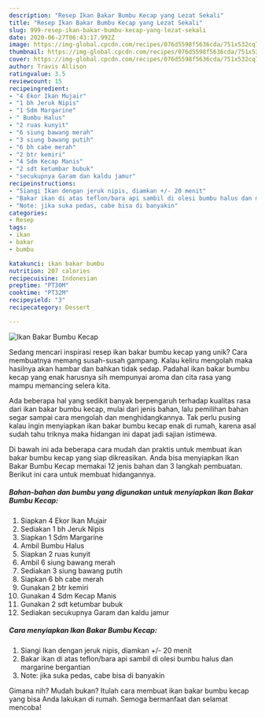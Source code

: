 ```yaml
---
description: "Resep Ikan Bakar Bumbu Kecap yang Lezat Sekali"
title: "Resep Ikan Bakar Bumbu Kecap yang Lezat Sekali"
slug: 999-resep-ikan-bakar-bumbu-kecap-yang-lezat-sekali
date: 2020-06-27T06:43:17.992Z
image: https://img-global.cpcdn.com/recipes/076d5598f5636cda/751x532cq70/ikan-bakar-bumbu-kecap-foto-resep-utama.jpg
thumbnail: https://img-global.cpcdn.com/recipes/076d5598f5636cda/751x532cq70/ikan-bakar-bumbu-kecap-foto-resep-utama.jpg
cover: https://img-global.cpcdn.com/recipes/076d5598f5636cda/751x532cq70/ikan-bakar-bumbu-kecap-foto-resep-utama.jpg
author: Travis Allison
ratingvalue: 3.5
reviewcount: 15
recipeingredient:
- "4 Ekor Ikan Mujair"
- "1 bh Jeruk Nipis"
- "1 Sdm Margarine"
- " Bumbu Halus"
- "2 ruas kunyit"
- "6 siung bawang merah"
- "3 siung bawang putih"
- "6 bh cabe merah"
- "2 btr kemiri"
- "4 Sdm Kecap Manis"
- "2 sdt ketumbar bubuk"
- "secukupnya Garam dan kaldu jamur"
recipeinstructions:
- "Siangi Ikan dengan jeruk nipis, diamkan +/- 20 menit"
- "Bakar ikan di atas teflon/bara api sambil di olesi bumbu halus dan margarine bergantian"
- "Note: jika suka pedas, cabe bisa di banyakin"
categories:
- Resep
tags:
- ikan
- bakar
- bumbu

katakunci: ikan bakar bumbu 
nutrition: 207 calories
recipecuisine: Indonesian
preptime: "PT30M"
cooktime: "PT32M"
recipeyield: "3"
recipecategory: Dessert

---
```



![Ikan Bakar Bumbu Kecap](https://img-global.cpcdn.com/recipes/076d5598f5636cda/751x532cq70/ikan-bakar-bumbu-kecap-foto-resep-utama.jpg)

Sedang mencari inspirasi resep ikan bakar bumbu kecap yang unik? Cara membuatnya memang susah-susah gampang. Kalau keliru mengolah maka hasilnya akan hambar dan bahkan tidak sedap. Padahal ikan bakar bumbu kecap yang enak harusnya sih mempunyai aroma dan cita rasa yang mampu memancing selera kita.



Ada beberapa hal yang sedikit banyak berpengaruh terhadap kualitas rasa dari ikan bakar bumbu kecap, mulai dari jenis bahan, lalu pemilihan bahan segar sampai cara mengolah dan menghidangkannya. Tak perlu pusing kalau ingin menyiapkan ikan bakar bumbu kecap enak di rumah, karena asal sudah tahu triknya maka hidangan ini dapat jadi sajian istimewa.


Di bawah ini ada beberapa cara mudah dan praktis untuk membuat ikan bakar bumbu kecap yang siap dikreasikan. Anda bisa menyiapkan Ikan Bakar Bumbu Kecap memakai 12 jenis bahan dan 3 langkah pembuatan. Berikut ini cara untuk membuat hidangannya.

<!--inarticleads1-->

##### Bahan-bahan dan bumbu yang digunakan untuk menyiapkan Ikan Bakar Bumbu Kecap:

1. Siapkan 4 Ekor Ikan Mujair
1. Sediakan 1 bh Jeruk Nipis
1. Siapkan 1 Sdm Margarine
1. Ambil  Bumbu Halus
1. Siapkan 2 ruas kunyit
1. Ambil 6 siung bawang merah
1. Sediakan 3 siung bawang putih
1. Siapkan 6 bh cabe merah
1. Gunakan 2 btr kemiri
1. Gunakan 4 Sdm Kecap Manis
1. Gunakan 2 sdt ketumbar bubuk
1. Sediakan secukupnya Garam dan kaldu jamur




<!--inarticleads2-->

##### Cara menyiapkan Ikan Bakar Bumbu Kecap:

1. Siangi Ikan dengan jeruk nipis, diamkan +/- 20 menit
1. Bakar ikan di atas teflon/bara api sambil di olesi bumbu halus dan margarine bergantian
1. Note: jika suka pedas, cabe bisa di banyakin




Gimana nih? Mudah bukan? Itulah cara membuat ikan bakar bumbu kecap yang bisa Anda lakukan di rumah. Semoga bermanfaat dan selamat mencoba!

